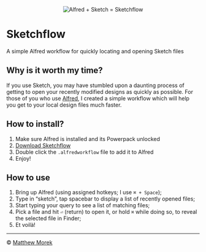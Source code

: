 <p align="center"><img src="https://github.com/matthewmorek/sketchflow/raw/master/images/og-image.png" srcset="https://github.com/matthewmorek/sketchflow/raw/master/images/og-image@2x.png 2x" alt="Alfred + Sketch = Sketchflow" /></p>

# Sketchflow

A simple Alfred workflow for quickly locating and opening Sketch files

## Why is it worth my time?

If you use Sketch, you may have stumbled upon a daunting process of getting to open your recently modified designs as quickly as possible. For those of you who use [Alfred](http://alfredapp.com), I created a simple workflow which will help you get to your local design files much faster.

## How to install?

1. Make sure Alfred is installed and its Powerpack unlocked
2. [Download Sketchflow](https://github.com/matthewmorek/sketchflow/releases/latest)
3. Double click the `.alfredworkflow` file to add it to Alfred
4. Enjoy!

## How to use

1. Bring up Alfred (using assigned hotkeys; I use `⌘ + Space`);
2. Type in “sketch”, tap spacebar to display a list of recently opened files;
3. Start typing your query to see a list of matching files;
4. Pick a file and hit `⏎` (return) to open it, or hold `⌘` while doing so, to reveal the selected file in Finder;
5. Et voilà!

---

&copy; [Matthew Morek](https://matthewmorek.com)
